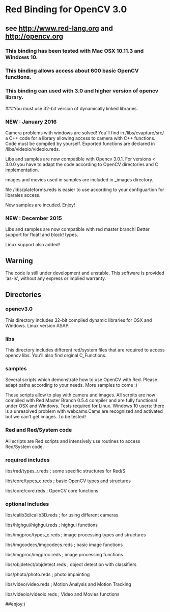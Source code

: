 # Red Binding for OpenCV 3.0 
## see http://www.red-lang.org and http://opencv.org


### This binding has been tested with Mac OSX 10.11.3 and Windows 10.

### This binding allows access about 600 basic OpenCV functions.
### This binding can used with 3.0 and higher version of opencv library.

###You must use 32-bit version of dynamically linked libraries. 

### NEW : January 2016
Camera problems with windows are solved! You'll find in /libs/cvapture/src/ a C++ code for a library allowing access to camera with C++ functions. Code must be compiled by yourself. Exported functions are declared in /libs/videoio/videoio.reds. 

Libs and samples are now compatible with Opencv 3.0.1. For versions < 3.0.0 you have to adapt the code according to OpenCV directories and C implementation.

images and movies used in samples are included in _images directory.

file /libs/plateforms.reds is easier to use according to your configuartion for libaraies access.

New samples are incuded. Enjoy! 

### NEW : December 2015 
Libs and samples are now compatible with red master branch! Better support for float! and block! types.

Linux support also added!

## Warning
The code is still under development and unstable. This software is provided 'as-is', without any express or implied warranty.

## Directories
### opencv3.0
This directory includes 32-bit compiled dynamic libraries for OSX and Windows. Linux version ASAP.
### libs
This directory includes different red/system files that are required to access opencv libs. You'll also find orginal C_Functions.

### samples
Several scripts which demonstrate how to use OpenCV with Red. Please adapt paths according to your needs. More samples to come :)


These scripts allow to play with camera and images.
All scrpits are now compiled with Red Master Branch 0.5.4 compiler and are fully functional under OSX and Windows. Tests required for Linux.
Windows 10 users: there is a unresolved problem with webcams.Cams are recognized and activated but we can't get images. To be tested!


### Red and Red/System code 
All scripts are Red scripts and intensively use routines to access Red/System code.

### required includes 

libs/red/types_r.reds           ; some specific structures for Red/S 

libs/core/types_c.reds          ; basic OpenCV types and structures

libs/core/core.reds             ; OpenCV core functions

### optional includes

libs/calib3d/calib3D.reds		 ; for using different cameras

libs/highgui/highgui.reds       ; highgui functions

libs/imgproc/types_c.reds       ; image processing types and structures

libs/imgcodecs/imgcodecs.reds   ; basic image functions

libs/imgproc/imgproc.reds		 ; image processing functions

libs/objdetect/objdetect.reds	 ; object detection with classifiers

libs/photo/photo.reds			 ; photo impainting

libs/video/video.reds       	 ; Motion Analysis and Motion Tracking 

libs/videoio/videoio.reds       ; Video and Movies functions

##enjoy:)
